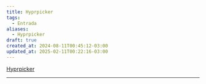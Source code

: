 ```yaml
---
title: Hyprpicker
tags:
  - Entrada
aliases:
  - Hyprpicker
draft: true
created_at: 2024-08-11T00:45:12-03:00
updated_at: 2025-02-11T00:22:16-03:00
---
```


[Hyprpicker](https://github.com/hyprwm/hyprpicker)

---


